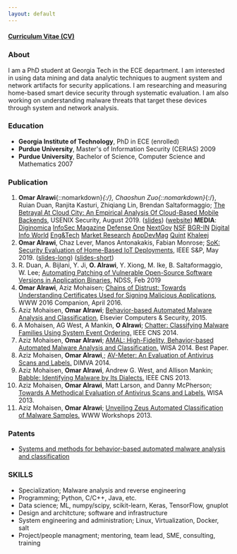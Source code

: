 ```yaml
---
layout: default
---
```


#### [Curriculum Vitae (CV)](/static/oalrawi_cv.pdf)

### About
I am a PhD student at Georgia Tech in the ECE department. 
I am interested in using data mining and data analytic techniques to augment system and network artifacts for security applications.
I am researching and measuring home-based smart device security through systematic evaluation.
I am also working on understanding malware threats that target these devices through system and network analysis.


### Education
- __Georgia Institute of Technology__, PhD in ECE (enrolled)
- __Purdue University__, Master's of Information Security (CERIAS) 2009
- __Purdue University__, Bachelor of Science, Computer Science and Mathematics 2007

### Publication 
1. __Omar Alrawi__{::nomarkdown}*{:/}, Chaoshun Zuo{::nomarkdown}*{:/}, Ruian Duan, Ranjita Kasturi, Zhiqiang Lin, Brendan Saltaformaggio; [The Betrayal At Cloud City: An Empirical Analysis Of Cloud-Based Mobile Backends](/static/papers/alrawi_cloudcity_sec19.pdf), USENIX Security, August 2019. ([slides](/static/slides/USESEC_cloudcity_aug_19.pdf)) ([website](https://mobilebackend.vet)) __MEDIA__: [Diginomica](https://diginomica.com/cloud-based-app-backends-rats-nest-mobile-phone-security-vulnerabilities) [InfoSec Magazine](https://www.infosecurity-magazine.com/news/cloud-services-compromise-mobile/) [Defense One](https://www.defenseone.com/technology/2019/08/new-tool-reveals-big-vulnerabilities-mobile-apps-use-multiple-clouds/159133/) [NextGov](https://www.nextgov.com/cybersecurity/2019/08/new-tool-reveals-big-vulnerabilities-mobile-apps-use-multiple-clouds/159169/) [NSF](https://www.nsf.gov/discoveries/disc_summ.jsp?cntn_id=299054&org=NSF&from=news) [BGR-IN](https://www.bgr.in/news/top-5000-free-android-apps-have-security-bugs-in-the-back-end-system-report/) [Digital Info World](https://www.digitalinformationworld.com/2019/08/vulnerabilities-top-5000-free-apps-google-play-store.html) [Eng&Tech](https://eandt.theiet.org/content/articles/2019/08/the-cloud-systems-behind-popular-apps-are-open-to-attack-researchers-find/) [Market Research](https://www.amarketresearchreport.com/tech-experts-reveal-vulnerabilities-prone-to-allowing-incidence-of-database-hacking/49426/) [AppDevMag](https://adtmag.com/articles/2019/08/15/backend-security.aspx) [Quint](https://www.thequint.com/tech-and-auto/tech-news/bugs-found-in-more-than-5000-apps-on-google-play-store) [Khaleej](https://www.khaleejtimes.com/technology/be-cautious-when-installing-free-apps-from-google-play-store)
1. __Omar Alrawi__, Chaz Lever, Manos Antonakakis, Fabian Monrose; [SoK: Security Evaluation of Home-Based IoT Deployments](/static/papers/alrawi_sok_sp19.pdf), IEEE S&P, May 2019. ([slides-long](/static/slides/M3AAWG_iot_feb_2019.pdf)) ([slides-short](/static/slides/IEEESP_iot_may_2019.pdf))
1. R. Duan, A. Bijlani, Y. Ji, __O. Alrawi__, Y. Xiong, M. Ike, B. Saltaformaggio, W. Lee; [Automating Patching of Vulnerable Open-Source Software Versions in Application Binaries](/static/papers/duan_osspatch_ndss19.pdf), NDSS, Feb 2019
1. __Omar Alrawi__, Aziz Mohaisen; [Chains of Distrust: Towards Understanding Certificates Used for Signing Malicious Applications](/static/papers/malcert.pdf), WWW 2016 Companion, April 2016.
1. Aziz Mohaisen, __Omar Alrawi__; [Behavior-based Automated Malware Analysis and Classification](/static/papers/15-cose.pdf), Elsevier Computers & Security, 2015.
2. A Mohaisen, AG West, A Mankin, __O Alrawi__; [Chatter: Classifying Malware Families Using System Event Ordering.](/static/papers/chatter-tr.pdf)  IEEE CNS 2014.
3. Aziz Mohaisen, __Omar Alrawi__; [AMAL: High-Fidelity, Behavior-based Automated Malware Analysis and Classification.](/static/papers/amal-wisa14.pdf)  WISA 2014. Best Paper. 
4. Aziz Mohaisen, __Omar Alrawi__,; [AV-Meter: An Evaluation of Antivirus Scans and Labels.](/static/papers/avmeter-dimva.pdf)  DIMVA 2014.
5. Aziz Mohaisen, __Omar Alrawi__, Andrew G. West, and Allison Mankin; [Babble: Identifying Malware by Its Dialects.](/static/papers/babble-cns13.pdf)  IEEE CNS 2013.
6. Aziz Mohaisen, __Omar Alrawi__, Matt Larson, and Danny McPherson; [Towards A Methodical Evaluation of Antivirus Scans and Labels.](/static/papers/wisa2013labels.pdf) WISA 2013.
7. Aziz Mohaisen, __Omar Alrawi__; [Unveiling Zeus Automated Classification of Malware Samples.](/static/papers/unzeus_www13.pdf) WWW Workshops 2013.


### Patents
- [Systems and methods for behavior-based automated malware analysis and classification](https://www.google.com/patents/US20150244733)

### SKILLS
- Specialization; Malware analysis and reverse engineering
- Programming; Python, C/C++, Java, etc.
- Data science; ML, numpy/scipy, scikit-learn, Keras, TensorFlow, gnuplot
- Design and architcture; software and infrastructure
- System engineering and administration; Linux, Virtualization, Docker, salt
- Project/people managment; mentoring, team lead, SME, consulting, training
